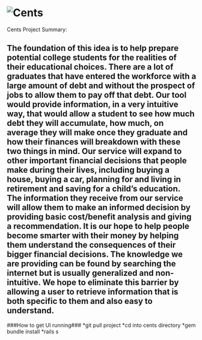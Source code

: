 ![Cents](http://www.juniormatelau.com/assets/images/logo-small.png)
=======================
Cents Project Summary:

The foundation of this idea is to help prepare potential college students for the realities of their educational choices. There are a lot of graduates that have entered the workforce with a large amount of debt and without the prospect of jobs to allow them to pay off that debt. Our tool would provide information, in a very intuitive way, that would allow a student to see how much debt they will accumulate, how much, on average they will make once they graduate and how their finances will breakdown with these two things in mind. Our service will expand to other important financial decisions that people make during their lives, including buying a house, buying a car, planning for and living in retirement and saving for a child’s education. The information they receive from our service will allow them to make an informed decision by providing basic cost/benefit analysis and giving a recommendation.
It is our hope to help people become smarter with their money by helping them understand the consequences of their bigger financial decisions. The knowledge we are providing can be found by searching  the internet but is usually generalized and non-intuitive. We hope to eliminate this barrier by allowing a user to retrieve  information that is both specific to them and also  easy to understand.
-----------------------------------
###How to get UI running###
*git pull project
*cd into cents directory
*gem bundle install
*rails s
